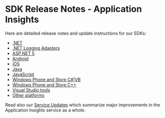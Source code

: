 <properties 
	pageTitle="Release notes for Application Insights" 
	description="The latest updates." 
	services="application-insights" 
    documentationCenter=""
	authors="alancameronwills" 
	manager="douge"/>

<tags 
	ms.service="application-insights" 
	ms.workload="tbd" 
	ms.tgt_pltfrm="ibiza" 
	ms.devlang="na" 
	ms.topic="article" 
	ms.date="01/28/2016" 
	ms.author="awills"/>
 
# SDK Release Notes - Application Insights


Here are detailed release notes and update instructions for our SDKs:

* [.NET](app-insights-release-notes-dotnet.md)
* [.NET Logging Adapters](app-insights-release-notes-dotnet-logging.md)
* [ASP.NET 5](https://github.com/Microsoft/ApplicationInsights-aspnet5/releases)
* [Android](https://github.com/Microsoft/ApplicationInsights-Android/releases)
* [iOS](https://github.com/Microsoft/ApplicationInsights-iOS)
* [Java](https://github.com/Microsoft/ApplicationInsights-Java)
* [JavaScript](https://github.com/Microsoft/ApplicationInsights-JS/commits/master)
* [Windows Phone and Store C#|VB](app-insights-release-notes-windows.md)
* [Windows Phone and Store C++](https://github.com/Microsoft/ApplicationInsights-CPP/releases)
* [Visual Studio tools](app-insights-release-notes-vsix.md)
* [Other platforms](https://github.com/Microsoft/ApplicationInsights-Home)

Read also our [Service Updates](https://azure.microsoft.com/updates/?service=application-insights) which summarize major improvements in the Application Insights service as a whole.

